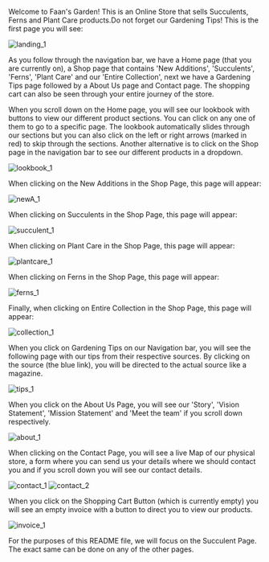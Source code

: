 Welcome to Faan's Garden!
This is an Online Store that sells Succulents, Ferns and Plant Care products.Do not forget our Gardening Tips!
This is the first page you will see:

![landing_1](https://user-images.githubusercontent.com/115072704/236015667-f0b03752-e4cc-4757-8389-4b4be4a4775c.png)


As you follow through the navigation bar, we have a Home page (that you are currently on), a Shop page that contains 'New Additions', 'Succulents', 'Ferns', 'Plant Care' and our 'Entire Collection', next we have a Gardening Tips page followed by a About Us page and Contact page. The shopping cart can also be seen through your entire journey of the store.

When you scroll down on the Home page, you will see our lookbook with buttons to view our different product sections. You can click on any one of them to go to a specific page. The lookbook automatically slides through our sections but you can also click on the left or right arrows (marked in red) to skip through the sections.
Another alternative is to click on the Shop page in the navigation bar to see our different products in a dropdown.

![lookbook_1](https://user-images.githubusercontent.com/115072704/236023924-fd782f97-80a3-420b-9a64-b938deab16ff.png)


When clicking on the New Additions in the Shop Page, this page will appear:

![newA_1](https://user-images.githubusercontent.com/115072704/236023498-8b88e81d-45bc-45c2-be92-79c4224c91b9.png)


When clicking on Succulents in the Shop Page, this page will appear:

![succulent_1](https://user-images.githubusercontent.com/115072704/236023220-c2a33788-57de-447d-a6ca-7600547e6768.png)


When clicking on Plant Care in the Shop Page, this page will appear:

![plantcare_1](https://user-images.githubusercontent.com/115072704/236022994-0a43180b-5d98-430e-b331-0943e4d3d54d.png)


When clicking on Ferns in the Shop Page, this page will appear:

![ferns_1](https://user-images.githubusercontent.com/115072704/236022646-5e10853a-8846-4294-9033-75c7bf8dfb54.png)


Finally, when clicking on Entire Collection in the Shop Page, this page will appear:

![collection_1](https://user-images.githubusercontent.com/115072704/236022366-1a890c64-d501-47ff-8ad9-c16e65f39370.png)


When you click on Gardening Tips on our Navigation bar, you will see the following page with our tips from their respective sources. By clicking on the source (the blue link), you will be directed to the actual source like a magazine.

![tips_1](https://user-images.githubusercontent.com/115072704/236022107-a7b8f2ee-ab4e-41b2-8afe-c033cb440091.png)


When you click on the About Us Page, you will see our 'Story', 'Vision Statement', 'Mission Statement' and 'Meet the team' if you scroll down respectively.

![about_1](https://user-images.githubusercontent.com/115072704/236021791-cc1c8bd0-a8c5-4574-a5c9-eaa38ace95cc.png)


When clicking on the Contact Page, you will see a live Map of our physical store, a form where you can send us your details where we should contact you and if you scroll down you will see our contact details.

![contact_1](https://user-images.githubusercontent.com/115072704/236025207-f803e558-66c2-4407-a6fa-27a358c327d7.png)
![contact_2](https://user-images.githubusercontent.com/115072704/236025524-920e8058-fa8e-40a6-b16f-71318e93220b.png)


When you click on the Shopping Cart Button (which is currently empty) you will see an empty invoice with a button to direct you to view our products.

![invoice_1](https://user-images.githubusercontent.com/115072704/236026051-75363934-0a73-4f05-ba92-745385a8aa03.png)


For the purposes of this README file, we will focus on the Succulent Page. The exact same can be done on any of the other pages.
